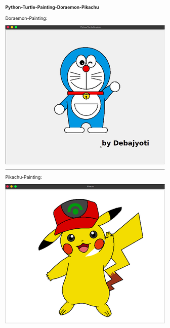 #### Python-Turtle-Painting-Doraemon-Pikachu


Doraemon-Painting:

![](https://github.com/Debajyoti0-0/Python-Turtle-Painting/blob/main/Doraemon.jpg)

---

Pikachu-Painting:

![](https://github.com/Debajyoti0-0/Python-Turtle-Painting/blob/main/Pikachu.jpg)
